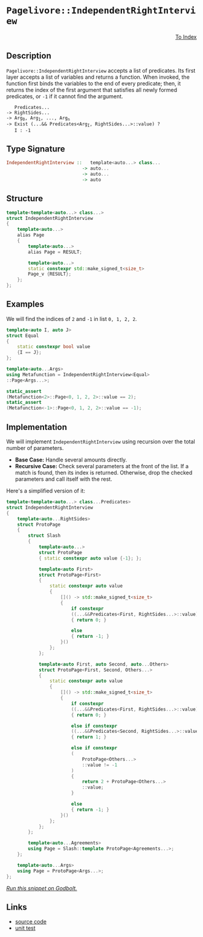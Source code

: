 <!-- Copyright 2024 Feng Mofan
SPDX-License-Identifier: Apache-2.0 -->

# `Pagelivore::IndependentRightInterview`

<p style='text-align: right;'><a href="../../../facilities/metafunctions.md#pagelivore-independent-right-interview">To Index</a></p>

## Description

`Pagelivore::IndependentRightInterview` accepts a list of predicates.
Its first layer accepts a list of variables and returns a function.
When invoked, the function first binds the variables to the end of every predicate;
then, it returns the index of the first argument that satisfies all newly formed predicates, or `-1` if it cannot find the argument.

<pre><code>   Predicates...
-> RightSides...
-> Arg<sub>0</sub>, Arg<sub>1</sub>, ..., Arg<sub>n</sub>
-> Exist (...&& Predicates&lt;Arg<sub>I</sub>, RightSides...&gt;::value) ?
   I : -1</code></pre>

## Type Signature

```Haskell
IndependentRightInterview ::   template<auto...> class...
                            -> auto...
                            -> auto...
                            -> auto
```

## Structure

```C++
template<template<auto...> class...>
struct IndependentRightInterview
{
    template<auto...>
    alias Page
    {
        template<auto...>
        alias Page = RESULT;

        template<auto...>
        static constexpr std::make_signed_t<size_t>
        Page_v {RESULT};
    };  
};
```

## Examples

We will find the indices of `2` and `-1` in list `0, 1, 2, 2`.

```C++
template<auto I, auto J>
struct Equal
{
    static constexpr bool value
    {I == J};
};

template<auto...Args>
using Metafunction = IndependentRightInterview<Equal>
::Page<Args...>;

static_assert
(Metafunction<2>::Page<0, 1, 2, 2>::value == 2);
static_assert
(Metafunction<-1>::Page<0, 1, 2, 2>::value == -1);
```

## Implementation

We will implement `IndependentRightInterview` using recursion over the total number of parameters.

- **Base Case:** Handle several amounts directly.
- **Recursive Case:** Check several parameters at the front of the list.
If a match is found, then its index is returned.
Otherwise, drop the checked parameters and call itself with the rest.

Here's a simplified version of it:

```C++
template<template<auto...> class...Predicates>
struct IndependentRightInterview
{
    template<auto...RightSides>
    struct ProtoPage
    {
        struct Slash
        {
            template<auto...>
            struct ProtoPage
            { static constexpr auto value {-1}; };

            template<auto First>
            struct ProtoPage<First>
            {   
                static constexpr auto value 
                {
                    []() -> std::make_signed_t<size_t>
                    {
                        if constexpr 
                        ((...&&Predicates<First, RightSides...>::value))
                        { return 0; }

                        else
                        { return -1; }
                    }()
                };
            };

            template<auto First, auto Second, auto...Others>
            struct ProtoPage<First, Second, Others...>
            {   
                static constexpr auto value 
                {
                    []() -> std::make_signed_t<size_t>
                    {
                        if constexpr 
                        ((...&&Predicates<First, RightSides...>::value))
                        { return 0; }

                        else if constexpr 
                        ((...&&Predicates<Second, RightSides...>::value))
                        { return 1; }

                        else if constexpr
                        (
                            ProtoPage<Others...>
                            ::value != -1
                        )
                        { 
                            return 2 + ProtoPage<Others...>
                            ::value; 
                        }

                        else
                        { return -1; }
                    }()
                };
            };
        };

        template<auto...Agreements>
        using Page = Slash::template ProtoPage<Agreements...>;
    };

    template<auto...Args>
    using Page = ProtoPage<Args...>;
};
```

[*Run this snippet on Godbolt.*](https://godbolt.org/#z:OYLghAFBqd5QCxAYwPYBMCmBRdBLAF1QCcAaPECAMzwBtMA7AQwFtMQByARg9KtQYEAysib0QXACx8BBAKoBnTAAUAHpwAMvAFYTStJg1DIApACYAQuYukl9ZATwDKjdAGFUtAK4sGIAKxcpK4AMngMmAByPgBGmMQgAJwAzKQADqgKhE4MHt6%2BAUEZWY4CYRHRLHEJKbaY9qUMQgRMxAR5Pn6BdQ05za0E5VGx8UmpCi1tHQXdEwNDldVjAJS2qF7EyOwc5snhyN5YANQmyW4EAJ5pmAD6BMRMhAqn2CYaAIK7%2B4eYJ2fIE3QWCoLzenw%2BBEwLDSBkhp3OUJhTDhZyYXiIADosS8jgcmAoFFiMcpiJh8KJIc9kq8PhNiF4HEcAJIMLDXVmMAgAJTwwAQBBZkOIADc8JgAO5gkwAdisHyOCqOkOhsMw8LRmKxPL5wjwWCpNPeiqOdIZBCOJNQRGUTGAavliplcqNxsVpsZQgMCgQYNdjtlvr9ruVSJRbg1qCJoIdQbd9zNFuIVtQNrtgdjCqdJpajmQuIEE0wqjSxCOEaOwrEXl%2BToAtFwZQARU4WE7S5vJZ3pjMh1Xq9GoI4AMTwxAm0ZdGez9MZluttrVZxHY4IE6nmdljpj64Vc1z%2BYYheLpfLle8Ne3O6d3Z3xpM/is/kbEGWR1rOMBIBALCYAGtblkwAROgdzwlkABetyrtSN63huzpwVOeBUAeR4licl6IcaUBRmYABs5h4SSZJ4BSmBUm4y4TKQRzavyQh6uRUbUl%2BZ7VssyywVh8FHKSBAbAwRwaC2bbNh8XHcfUSgSVhWZ8QJb4Np2okyeuTYvqpfpNi2mkqZ2UqYX6vbIou4YDsOo7UWW5lCJgaCsjREZEgA8gQCDxAaunuuac4pgu8JUQQNG2fZ6A0a57ljsxhpXpumaGRme6kahkLHtZRAVlWF6Tre14JVeD73s%2Br7vtS2boF%2BP7/jcgHAaBZwQVBa7cfBuk7shKVFuhbXrjh2L4YRxHkiZFGBTRdG6vq0WsVlHE9VOcmYPxxCCcJynaeJ%2BWIVJvwdfZaGlvNGZ9RihGDaSw2UvCIUCGFtG8vRjGEtiLEgGxmBzVtcGLctglKa2G3gjlLUKjtRx7QWqUlkdsYQDD66%2BampkRR50Xw1OM3nkcYBgKcjaKejrqcV9uWboTsbyStRxmCcliJsmSPwijUUvTFIOxpj1YieT/piUD7PGjtPM8ZTgn1tz7aE%2BpxPA2pkv6ST2kK7LG4dl2CXGWGTlYu8wCklCnKeQlXhZEYFoLn8%2BOeviSAgJrvyI/5Zy6/rbCCM9p0wcrd7y%2BrOX2/2moYu8xDAEbOUm%2BEwDm3alv0/OabO6HHugsrSt%2BwA9AAVDnud5/nGdgtnudHAAKuRBAKEceeFx8xf5w3Oe10DXwMAcXjHPC9lbGklcTmCAeouZTKOeZABSE7eUc2AAI5eGIUoBtuSV5vtUOljEqCeJl57dk6TKW3jRwT77i9qwZ7yD2ZQch2HE6R2bACyS1MFQXht40ccsmyrichNgrxFFBKeEs9560AnF%2BRmScw5ozTrSHMpEbj4iUG0MEEBn4tDfh/HI8IzAvEgU7NwGgaJBGpjRPBr13qH2SPjMwnFlYryQQSeIq4PjoJflghwOCzji1elAohJDyHkPwW9LK1D8b1noRYDgqxaCcH8LwPwHAtCkFQJwNw1hrAmnWJsGsZhkg8FIAQTQMjVi/gCJIDEGhJBcGlMkDQ/gND4TwmYAAHK4/QnBJC8BYBIDQxClEqLURwXgCgQDEOMcomRpA4CwBgIgEA6wCBpHROQSgaBoR0HiJEVg2xVCuLwrWPCkgjjAGQHmKQGIzC8BIkQYgeo9D8EECIMQ7ApAyEEIoFQ6gomkF0EEcUDw0icB4LI%2BRiiTGqM4M5dEKTzSoBQvkwpxTSnlKOJUmmEAPCZPoIdfRXBli8EiVoVYEAkAZLSFksgFAIAXKuSAYAUgzB8DoEKMJEAYiTJiOEVoFwRm8G%2BcwYgFxnIxG0HZSJhiMluwIM5BgtA/m9KwDELwwBwy0FoGE7gvAsA/iMOIJFo4IV4GFORSZRY7Lom2IY8IkI5G9NoHgGIDxgUeCwJM%2B4eBfHYtIKS4gm8lCNihIYYAjKjAmNWFQAwYcABqYpxTOXZP8jpwhRDiHaU0%2BQSg1CTP6foEVKBNGWH0EysJkBVioF7jkLFtZAR41MJYawZggl8vqfqeAqw7DEucBAVw0w/BBFCOEYYVRRhFEyNkAQ/q9DFEjQwBYIwEhBC9VwgQ/QpieE6HoFNjR02DGDYsMNthJjtEzQUZNJaE2hqTZ6nRWwJBjI4Ao0ggTeDBKOEsopJSykVMsZs3AhASC0wMYcoxErVjuSYFgBIL5SDmMkMkDEKRpSSGsWYSQeF/H%2BDwokTxHBvGkF8QYjEeEuB4VcYkVxZ7/A2P8CkPCLbJnBNCeEsdUTTnxLOYk2ZqSbl3N2TktgnBWgsGFNKWsTBcQGDNlwRIGIuBWJqfgOpDSgiapaeq6Qmquk6t6boZ5gymDDOxY25trapkcBmck9ERwFllmIKB8DkG8QwbgwhjQRwtmoB2fEYddCjkSpiec7jlzdlpNuSJ%2B5IGwO1hY48xIXBiE0FoG8ygnzemAt%2BcqzTwLQXgocMq6FnI4UIsmci1F6LMXKtxSKglKj8Cki4aSrFKiKXICpcq2l9RJmMuZb8tl2wVGcu5YYvlArMBCrxaKqOgmpW2gUHKiUirGDKvQ2qtpWHZA4Z6So/D%2BrxUOqsMa3zZrZ2WsaDau1NDCtOpdfEN1ZLzU9G9X4X1rJo2BtZFWpY4aSg5A6%2BkCNjRutFpzX0EtA2xtpsrQWxN2aJtloDcW%2BYs3q0NrWBsetBy91kafZwejjGINQZFestjVjOMDrqcOg5An30TswFO0Ys76UHqPXB6x0o73SjsZIddxSgjkefbYV9xzomxISUkuZ4n/3ZNycBhjKyWAKGFHmYUsGMSqgmEhwdbrGmyAwxllV2XdUgFSIR4joydsTN6cEqjczaMoRA4j5HqP0eY/NFxnjezkjJFHaD05wmufQ8k7st6yA0hpBuGjxINx2dIIR1h15Hk1NfJ%2BcC7TauQVgohYZ7jMKTOIvs5gFFaKxBWZ5TZ/FgWcVEqc2S3pbmPM8q8/SlRvmWUXACxy%2BpIXeBhcyBF4V%2BKYvvr4NKhL8rktKMMWl1pEhMudO1TlnQpP8vGCNTYErHrVFWoLJwDOn4auWGdW211T1s9Tda36xbegg0VDm71uNA3Y3DdWz15rqamgLfyEtyveaRtJuWxmnv82Vv17W9thQda2mkep0E/bTOSlI5RxWNnI0OeXaHbsG7b6Tn3cezOxtr2QBmDgzz/wjibH%2BJ59Kc9j6aecBfRE8dc6QCSH8Eu/wrj8KJEkIkOxyQ0oXAqQ9KyQc%2Bbaj%2Bu%2Bpie61S9%2B8%2BISUBHEvKHkOQb%2BQAA%3D)

## Links

- [source code](../../../../conceptrodon/pagelivore/independent_right_interview.hpp)
- [unit test](../../../../tests/unit/metafunctions/pagelivore/independent_right_interview.test.hpp)
